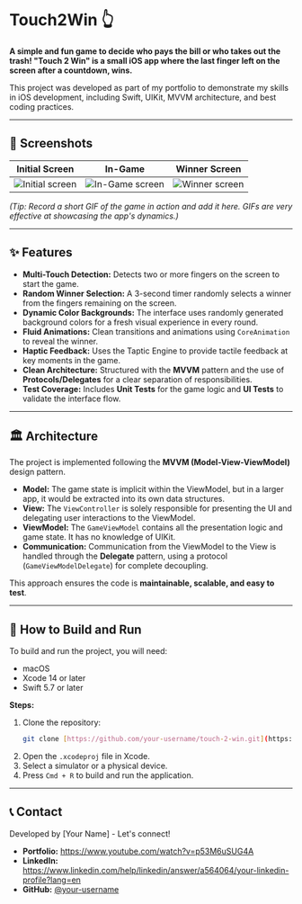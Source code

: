 # Touch2Win 👆



**A simple and fun game to decide who pays the bill or who takes out the trash! "Touch 2 Win" is a small iOS app where the last finger left on the screen after a countdown, wins.**

This project was developed as part of my portfolio to demonstrate my skills in iOS development, including Swift, UIKit, MVVM architecture, and best coding practices.

---

## 📸 Screenshots

| Initial Screen | In-Game | Winner Screen |
| :---: | :---: | :---: |
| ![Initial screen](URL_TO_YOUR_SCREENSHOT_1.png) | ![In-Game screen](URL_TO_YOUR_SCREENSHOT_2.png) | ![Winner screen](URL_TO_YOUR_SCREENSHOT_3.png) |

*(Tip: Record a short GIF of the game in action and add it here. GIFs are very effective at showcasing the app's dynamics.)*

---

## ✨ Features

* **Multi-Touch Detection:** Detects two or more fingers on the screen to start the game.
* **Random Winner Selection:** A 3-second timer randomly selects a winner from the fingers remaining on the screen.
* **Dynamic Color Backgrounds:** The interface uses randomly generated background colors for a fresh visual experience in every round.
* **Fluid Animations:** Clean transitions and animations using `CoreAnimation` to reveal the winner.
* **Haptic Feedback:** Uses the Taptic Engine to provide tactile feedback at key moments in the game.
* **Clean Architecture:** Structured with the **MVVM** pattern and the use of **Protocols/Delegates** for a clear separation of responsibilities.
* **Test Coverage:** Includes **Unit Tests** for the game logic and **UI Tests** to validate the interface flow.

---

## 🏛️ Architecture

The project is implemented following the **MVVM (Model-View-ViewModel)** design pattern.

* **Model:** The game state is implicit within the ViewModel, but in a larger app, it would be extracted into its own data structures.
* **View:** The `ViewController` is solely responsible for presenting the UI and delegating user interactions to the ViewModel.
* **ViewModel:** The `GameViewModel` contains all the presentation logic and game state. It has no knowledge of UIKit.
* **Communication:** Communication from the ViewModel to the View is handled through the **Delegate** pattern, using a protocol (`GameViewModelDelegate`) for complete decoupling.

This approach ensures the code is **maintainable, scalable, and easy to test**.

---

## 🚀 How to Build and Run

To build and run the project, you will need:

* macOS
* Xcode 14 or later
* Swift 5.7 or later

**Steps:**

1.  Clone the repository:
    ```bash
    git clone [https://github.com/your-username/touch-2-win.git](https://github.com/your-username/touch-2-win.git)
    ```
2.  Open the `.xcodeproj` file in Xcode.
3.  Select a simulator or a physical device.
4.  Press `Cmd + R` to build and run the application.

---

## 📞 Contact

Developed by [Your Name] - Let's connect!

* **Portfolio:** https://www.youtube.com/watch?v=p53M6uSUG4A
* **LinkedIn:** https://www.linkedin.com/help/linkedin/answer/a564064/your-linkedin-profile?lang=en
* **GitHub:** [@your-username](https://github.com/your-username)
